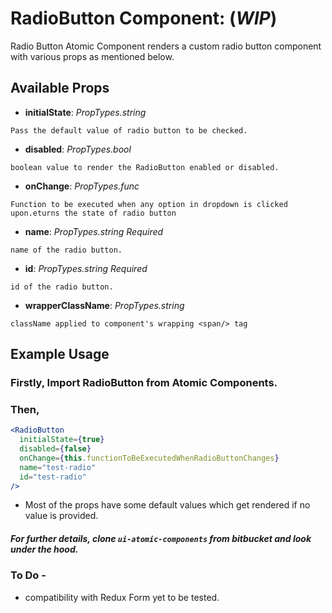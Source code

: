 # RadioButton Component: (**_WIP_**)

Radio Button Atomic Component renders a custom radio button component with various props as mentioned below.

## Available Props

* **initialState**: *PropTypes.string* 

``` Pass the default value of radio button to be checked. ```

* **disabled**: *PropTypes.bool*

```boolean value to render the RadioButton enabled or disabled.```

* **onChange**: *PropTypes.func*

```Function to be executed when any option in dropdown is clicked upon.eturns the state of radio button```

* **name**: *PropTypes.string* *Required*

```name of the radio button.```

* **id**: *PropTypes.string* *Required*

```id of the radio button.```

* **wrapperClassName**: *PropTypes.string*

```className applied to component's wrapping <span/> tag```


## Example Usage

### Firstly, Import RadioButton from Atomic Components.

### Then,

``` jsx
<RadioButton 
  initialState={true}
  disabled={false} 
  onChange={this.functionToBeExecutedWhenRadioButtonChanges}
  name="test-radio"
  id="test-radio"
/>
```

* Most of the props have some default values which get rendered if no value is provided. 

##### For further details, clone ```ui-atomic-components``` from bitbucket and look under the hood. 

### To Do -
* compatibility with Redux Form yet to be tested.